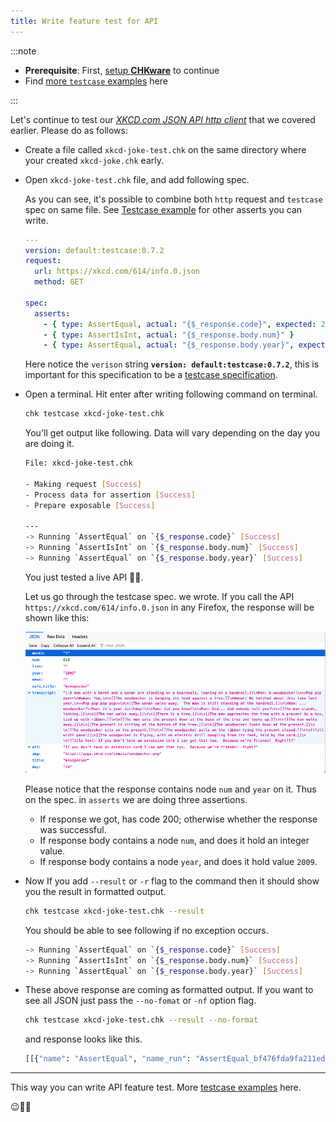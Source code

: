 ```yaml
---
title: Write feature test for API
---
```


:::note

- **Prerequisite**: First, [setup **CHKware**](/setup) to continue
- Find [more `testcase` examples](/examples/testcase-examples) here

:::

Let's continue to test our [_XKCD.com JSON API http client_](/tutorials/http-client) that we covered earlier. Please do as follows:

- Create a file called `xkcd-joke-test.chk` on the same directory where your created `xkcd-joke.chk` early.
- Open `xkcd-joke-test.chk` file, and add following spec.

  As you can see, it's possible to combine both `http` request and `testcase` spec on same file. See [Testcase example](/examples/testcase-examples) for other asserts you can write.

  ```yaml
  ---
  version: default:testcase:0.7.2
  request:
    url: https://xkcd.com/614/info.0.json
    method: GET

  spec:
    asserts:
      - { type: AssertEqual, actual: "{$_response.code}", expected: 200 }
      - { type: AssertIsInt, actual: "{$_response.body.num}" }
      - { type: AssertEqual, actual: "{$_response.body.year}", expected: 2009 }
  ```

  Here notice the `verison` string **`version: default:testcase:0.7.2`**, this is important for this specification to be a [testcase specification](/references/testcase-reference).

- Open a terminal. Hit enter after writing following command on terminal.

  ```bash
  chk testcase xkcd-joke-test.chk
  ```

  You'll get output like following. Data will vary depending on the day you are doing it.

  ```bash
  File: xkcd-joke-test.chk

  - Making request [Success]
  - Process data for assertion [Success]
  - Prepare exposable [Success]

  ---
  -> Running `AssertEqual` on `{$_response.code}` [Success]
  -> Running `AssertIsInt` on `{$_response.body.num}` [Success]
  -> Running `AssertEqual` on `{$_response.body.year}` [Success]
  ```

  You just tested a live API :rocket::star2:.

  Let us go through the testcase spec. we wrote. If you call the API `https://xkcd.com/614/info.0.json` in any Firefox, the response will be shown like this:

  ![xkcd.com response](../assets/http-resp-xkcdcom.png)

  Please notice that the response contains node `num` and `year` on it. Thus on the spec. in `asserts` we are doing three assertions.

  - If response we got, has code 200; otherwise whether the response was successful.
  - If response body contains a node `num`, and does it hold an integer value.
  - If response body contains a node `year`, and does it hold value `2009`.

- Now If you add `--result` or `-r` flag to the command then it should show you the result in formatted output.

  ```bash
  chk testcase xkcd-joke-test.chk --result
  ```

  You should be able to see following if no exception occurs.

  ```bash
  -> Running `AssertEqual` on `{$_response.code}` [Success]
  -> Running `AssertIsInt` on `{$_response.body.num}` [Success]
  -> Running `AssertEqual` on `{$_response.body.year}` [Success]
  ```

- These above response are coming as formatted output. If you want to see all JSON just pass the `--no-fomat` or `-nf` option flag.

  ```bash
  chk testcase xkcd-joke-test.chk --result --no-format
  ```

  and response looks like this.

  ```bash
  [[{"name": "AssertEqual", "name_run": "AssertEqual_bf476fda9fa211ed8f6dca2350850d2e", "actual_original": "$_response.code", "is_success": true, "message": "", "assert_fn": ""}, {"name": "AssertIsInt", "name_run": "AssertIsInt_bf4783309fa211ed8f6dca2350850d2e", "actual_original": "$_response.body.num", "is_success": true, "message": "", "assert_fn": ""}, {"name": "AssertEqual", "name_run": "AssertEqual_bf4784709fa211ed8f6dca2350850d2e", "actual_original": "$_response.body.year", "is_success": true, "message": "", "assert_fn": ""}]]
  ```

---

This way you can write API feature test. More [testcase examples](/examples/testcase-examples) here.

:wink::tada::confetti_ball:

